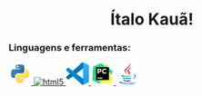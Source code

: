 <h1 align="center">Ítalo Kauã!</h1>

<!--
<h3 align="left">Meu Linkedin:</h3>
<p align="left">
<a href="https://www.linkedin.com/in/ítalo-kauã-n-diniz-b43450261" target="blank"><img align="center" src="https://raw.githubusercontent.com/rahuldkjain/github-profile-readme-generator/master/src/images/icons/Social/linked-in-alt.svg" alt="http://www.linkedin.com/in/%c3%adtalo-kau%c3%a3-n-diniz-b43450261" height="30" width="40" /></a>
</p>
-->

<h3 align="left">Linguagens e ferramentas:</h3>
<p align="left"> 
  <!-- <a href="https://pandas.pydata.org/" target="_blank" rel="noreferrer"> <img             src="https://raw.githubusercontent.com/devicons/devicon/2ae2a900d2f041da66e950e4d48052658d850630/icons/pandas/pandas-original.svg" alt="pandas" width="40" height="40"/> </a> 
  <a href="https://www.photoshop.com/en" target="_blank" rel="noreferrer"> <img src="https://raw.githubusercontent.com/devicons/devicon/master/icons/photoshop/photoshop-line.svg" alt="photoshop" width="40" height="40"/> </a> -->
  <a href="https://www.python.org" target="_blank" rel="noreferrer"> <img src="https://raw.githubusercontent.com/devicons/devicon/master/icons/python/python-original.svg" alt="python" width="40" height="40"/> </a>
  <a href="#" target="_blank" rel="noreferrer"> <img src="https://www.svgrepo.com/show/452228/html-5.svg" alt="html5" width="40" height="40"/> </a>
  <!-- <a href="https://www.selenium.dev" target="_blank" rel="noreferrer"> <img src="https://raw.githubusercontent.com/detain/svg-logos/780f25886640cef088af994181646db2f6b1a3f8/svg/selenium-logo.svg" alt="selenium" width="40" height="40"/> </a> -->
  <!-- <a href="https://www.sqlite.org/" target="_blank" rel="noreferrer"> <img src="https://www.vectorlogo.zone/logos/sqlite/sqlite-icon.svg" alt="sqlite" width="40" height="40"/> </a> -->
  <a href="https://code.visualstudio.com/" target="_blank" rel="noreferrer"> <img src="https://github.com/devicons/devicon/blob/master/icons/vscode/vscode-original.svg" alt="Italo-vscode" width="40" height="40"/> </a> 
  <!-- <a href="https://www.adobe.com/br/products/aftereffects.html" target="_blank" rel="noreferrer"> <img src="https://github.com/devicons/devicon/blob/master/icons/aftereffects/aftereffects-original.svg" alt="Italo-aftereffects" width="40" height="40"/> </a> -->
  <!--<a href="https://www.adobe.com/br/products/premiere.html" target="_blank" rel="noreferrer"> <img src="https://github.com/devicons/devicon/blob/master/icons/premierepro/premierepro-original.svg" alt="Italo-premierepro" width="40" height="40"/> </a> -->
  <!-- <a href="https://www.adobe.com/br/products/photoshop.html" target="_blank" rel="noreferrer"> <img src="https://github.com/devicons/devicon/blob/master/icons/photoshop/photoshop-line.svg" alt="Italo-photoshop" width="40" height="40"/> </a> -->
  <a href="https://www.jetbrains.com/pt-br/pycharm/" target="_blank" rel="noreferrer"> <img src="https://github.com/devicons/devicon/blob/master/icons/pycharm/pycharm-original.svg" alt="Italo-pycharm" width="40" height="40"/> </a>
  <a href="https://developer.oracle.com/languages/java.html" target="_blank" rel="noreferrer"> <img src="https://github.com/devicons/devicon/blob/master/icons/java/java-original.svg" alt="Italo-java" width="40" height="40"/> </a> 
</p>

